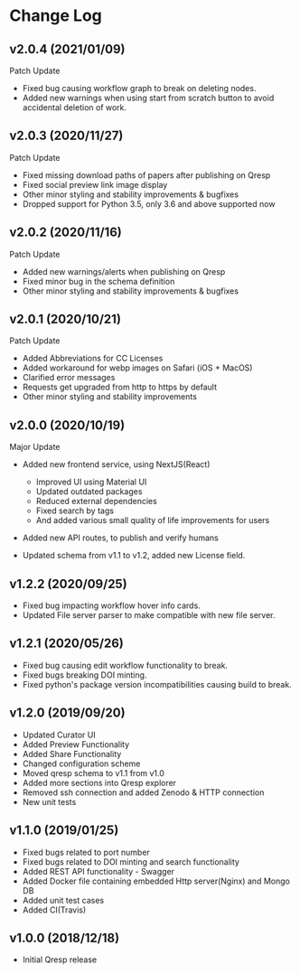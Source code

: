 # Change Log

## v2.0.4 (2021/01/09)

Patch Update

- Fixed bug causing workflow graph to break on deleting nodes.
- Added new warnings when using start from scratch button to avoid accidental deletion of work.
## v2.0.3 (2020/11/27)

Patch Update

- Fixed missing download paths of papers after publishing on Qresp
- Fixed social preview link image display
- Other minor styling and stability improvements & bugfixes
- Dropped support for Python 3.5, only 3.6 and above supported now
## v2.0.2 (2020/11/16)

Patch Update

- Added new warnings/alerts when publishing on Qresp
- Fixed minor bug in the schema definition
- Other minor styling and stability improvements & bugfixes

## v2.0.1 (2020/10/21)

Patch Update

- Added Abbreviations for CC Licenses
- Added workaround for webp images on Safari (iOS + MacOS)
- Clarified error messages
- Requests get upgraded from http to https by default
- Other minor styling and stability improvements

## v2.0.0 (2020/10/19)

Major Update

- Added new frontend service, using NextJS(React)

  - Improved UI using Material UI
  - Updated outdated packages
  - Reduced external dependencies
  - Fixed search by tags
  - And added various small quality of life improvements for users

- Added new API routes, to publish and verify humans
- Updated schema from v1.1 to v1.2, added new License field.

## v1.2.2 (2020/09/25)

- Fixed bug impacting workflow hover info cards.
- Updated File server parser to make compatible with new file server.

## v1.2.1 (2020/05/26)

- Fixed bug causing edit workflow functionality to break.
- Fixed bugs breaking DOI minting.
- Fixed python's package version incompatibilities causing build to break.

## v1.2.0 (2019/09/20)

- Updated Curator UI
- Added Preview Functionality
- Added Share Functionality
- Changed configuration scheme
- Moved qresp schema to v1.1 from v1.0
- Added more sections into Qresp explorer
- Removed ssh connection and added Zenodo & HTTP connection
- New unit tests

## v1.1.0 (2019/01/25)

- Fixed bugs related to port number
- Fixed bugs related to DOI minting and search functionality
- Added REST API functionality - Swagger
- Added Docker file containing embedded Http server(Nginx) and Mongo DB
- Added unit test cases
- Added CI(Travis)

## v1.0.0 (2018/12/18)

- Initial Qresp release
